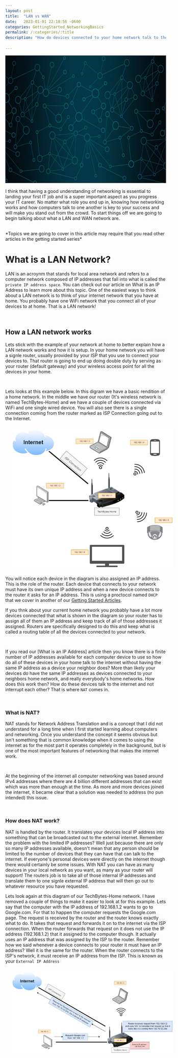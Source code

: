 ```yaml
---
layout: post
title:  "LAN vs WAN"
date:   2023-01-01 22:10:56 -0600
categories: GettingStarted_NetworkingBasics
permalink: /:categories/:title
description: "How do devices connected to your home network talk to the internet? Ever wondered what exactly the internet is and its basic functions when it comes to computer networking networking? Check out this article talking about a LAN network vs WAN."

---
```


<img src="/assets/network.png" width="800" height="400"  />

I think that having a good understanding of networking is essential to landing your first IT job and is a super important aspect as you progress your IT career. No matter what role you end up in, knowing how networking works and how computers talk to one another is key to your success and will make you stand out from the crowd. To start things off we are going to begin talking about what a LAN and WAN network are.

<br/>
*Topics we are going to cover in this article may require that you read other articles in the getting started series*

<br/>

# What is a LAN Network?
LAN is an acroynm that stands for local area network and refers to a computer network composed of IP addresses that fall into what is called the `private IP address space`. You can check out our article on What is an IP Address to learn more about this topic. One of the easiest ways to think about a LAN network is to think of your internet network that you have at home. You probably have one WiFi network that you connect all of your devices to at home. That is a LAN network!

<br/>

## How a LAN network works
Lets stick with the example of your network at home to better explain how a LAN network works and how it is setup. In your home network you will have a signle router, usually provided by your ISP that you use to connect your devices to. That router is going to end up doing double duty by serving as your router (default gateway) and your wireless access point for all the devices in your home.

<br/>

Lets looks at this example below. In this digram we have a basic rendition of a home network. In the middle we have our router (It's wireless network is named TechBytes-Home) and we have a couple of devices connected via WiFi and one single wired device. You will also see there is a single connection coming from the router marked as ISP Connection going out to the Internet.

<div style="max-width: 100%; height: auto"><img src="/assets/What is a LAN.drawio.png" hspace= "20px" vspace="10px" /></div>


You will notice each device in the diagram is also assigned an IP address. This is the role of the router. Each device that connects to your network must have its own unique IP address and when a new device connects to the router it asks for an IP address. This is using a proctocol named `DHCP` that we cover in another of our [Getting Started Articles](http://it-techbytes.com/gettingstarted_intro/Getting-Started-in-IT).
<br/>

If you thnk about your current home network you probably have a lot more devices connected that what is shown in the diagram so your router has to assign all of them an IP address and keep track of all of those addresses it assigned. Routers are specifically designed to do this and keep what is called a routing table of all the devices connected to your network. 

<br/>

If you read our [What is an IP Address] article then you know there is a finite number of IP addresses available for each computer device to use so how do all of these devices in your home talk to the internet without having the same IP address as a device your neighbor does? More than likely your devices do have the same IP addresses as devices connected to your neighbors home network, and really everybody's home networks. How does this work then? How do these devices talk to the internet and not interrupt each other? That is where `NAT` comes in.

<br/>

### What is NAT?
NAT stands for Network Address Translation and is a concept that I did not understand for a long time when I first started learning about computers and networking. Once you understand the concept it seems obvious but isn't something that is common knowledge when it comes to using the internet as for the most part it operates completely in the background, but is one of the most important features of networking that makes the internet work.

<br/>

At the beginning of the internet all computer networking was based around IPv4 addresses where there are 4 billion different addresses that can exist which was more than enough at the time. As more and more devices joined the internet, it became clear that a solution was needed to address (no pun intended) this issue.

<br/>

### How does NAT work?

NAT is handled by the router. It translates your devices local IP address into something that can be broadcasted out to the external internet. Remember the problem with the limited IP addresses? Well just because there are only so many IP addresses available, doesn't mean that any person should be limited to the number of devices that they can have that can talk to the internet. If everyone's personal devices were directly on the internet though there would certainly be some issues. With NAT you can have as many devices in your local network as you want, as many as your router will support! The routers job is to take all of those internal IP addresses and translate them to one signle external IP address that will then go out to whatever resource you have requested.

Lets look again at this diagram of our TechBytes-Home network. I have removed a couple of things to make it easier to look at for this example. Lets say that the computer with the IP address of 192.168.1.2 wants to go to Google.com. For that to happen the computer requests the Google.com page. The request is received by the router and the router knows exactly what to do. It takes that request and forwards it on to the internet via the ISP connection. When the router forwards that request on it does not use the IP address (192.168.1.2) that it assigned to the computer though. It actually uses an IP address that was assigned by the ISP to the router. Remember how we said whenever a device connects to your router it must have an IP address? Well it is the same for the router. When the router connects to the ISP's network, it must receive an IP address from the ISP. This is known as your `External IP Address`

<div style="max-width: 100%; height: auto"><img src="/assets/What is NAT.drawio.png" hspace= "20px" vspace="10px" /></div>
